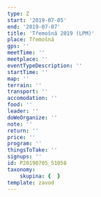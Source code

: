 ```yaml
---
type: Z
start: '2019-07-05'
end: '2019-07-07'
title: 'Třemošná 2019 (LPM)'
place: Třemošná
gps: ''
meetTime: ''
meetplace: ''
eventTypeDescription: ''
startTime: ''
map: ''
terrain: ''
transport: ''
accomodation: ''
food: ''
leader: ''
doWeOrganize: ''
note: ''
return: ''
price: ''
program: ''
thingsToTake: ''
signups: ''
id: P20190705_51058
taxonomy:
    skupina: {  }
template: zavod
---
```

